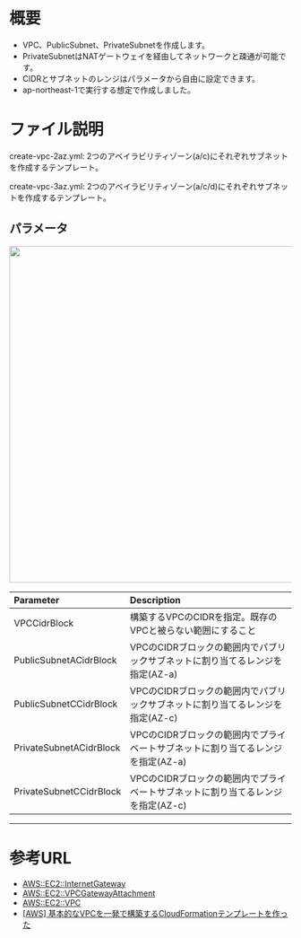 # 概要
- VPC、PublicSubnet、PrivateSubnetを作成します。
- PrivateSubnetはNATゲートウェイを経由してネットワークと疎通が可能です。
- CIDRとサブネットのレンジはパラメータから自由に設定できます。
- ap-northeast-1で実行する想定で作成しました。

# ファイル説明
create-vpc-2az.yml:
2つのアベイラビリティゾーン(a/c)にそれぞれサブネットを作成するテンプレート。

create-vpc-3az.yml:
2つのアベイラビリティゾーン(a/c/d)にそれぞれサブネットを作成するテンプレート。

## パラメータ

<img src="https://noname.work/wp-content/uploads/2021/06/VPC%E3%83%8F%E3%82%9A%E3%83%A9%E3%83%A1%E3%83%BC%E3%82%BF-1024x611.png" width="600">

| Parameter | Description |
|:---|:---|
| VPCCidrBlock | 構築するVPCのCIDRを指定。既存のVPCと被らない範囲にすること |
| PublicSubnetACidrBlock | VPCのCIDRブロックの範囲内でパブリックサブネットに割り当てるレンジを指定(AZ-a) |
| PublicSubnetCCidrBlock | VPCのCIDRブロックの範囲内でパブリックサブネットに割り当てるレンジを指定(AZ-c) |
| PrivateSubnetACidrBlock | VPCのCIDRブロックの範囲内でプライベートサブネットに割り当てるレンジを指定(AZ-a) |
| PrivateSubnetCCidrBlock | VPCのCIDRブロックの範囲内でプライベートサブネットに割り当てるレンジを指定(AZ-c) |


***
# 参考URL
- [AWS::EC2::InternetGateway](https://docs.aws.amazon.com/ja_jp/AWSCloudFormation/latest/UserGuide/aws-resource-ec2-internetgateway.html)
- [AWS::EC2::VPCGatewayAttachment](https://docs.aws.amazon.com/AWSCloudFormation/latest/UserGuide/aws-resource-ec2-vpc-gateway-attachment.html)
- [AWS::EC2::VPC](https://docs.aws.amazon.com/ja_jp/AWSCloudFormation/latest/UserGuide/aws-resource-ec2-vpc.html)
- [[AWS] 基本的なVPCを一発で構築するCloudFormationテンプレートを作った](https://noname.work/3011.html)
